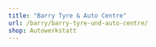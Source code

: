 ```yaml
---
title: "Barry Tyre & Auto Centre"
url: /barry/barry-tyre-und-auto-centre/
shop: Autowerkstatt
---
```

